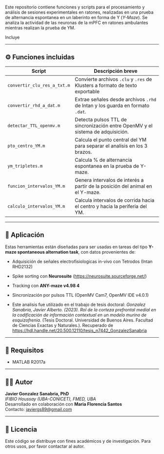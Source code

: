 Este repositorio contiene funciones y scripts para el procesamiento y análisis de sesiones experimentales en ratones, realizadas en una prueba de alternancia espontanea en un laberinto en forma de Y (*Y-Maze*). Se analiza la actividad de las neuronas de la mPFC en ratones ambulantes mientras realizan la prueba de YM.

Incluye

---

## ⚙️ Funciones incluidas

| Script                             | Descripción breve                                                                 |
|------------------------------------|-----------------------------------------------------------------------------------|
| `convertir_clu_res_a_txt.m`       | Convierte archivos `.clu` y `.res` de Klusters a formato de texto exportable       |
| `convertir_rhd_a_dat.m`           | Extrae señales desde archivos `.rhd` de Intan y los guarda en formato `.dat`.      |
| `detectar_TTL_openmv.m`           | Detecta pulsos TTL de sincronización entre OpenMV y el sistema de adquisición.     |
| `pto_centro_YM.m`                 | Calcula el punto central del YM para separar el analisis en los 3 brazos.          |
| `ym_tripletes.m`                  | Calcula % de alternancia espontanea en la prueba de Y-maze.                        |
| `funcion_intervalos_YM.m`         | Genera intervalos de interés a partir de la posición del animal en el Y-maze.      |
| `calculo_intervalos_YM.m`         | Calcula intervalos de corrida hacia el centro y hacia la periferia del YM.         |

---

## 📌 Aplicación

Estas herramientas están diseñadas para ser usadas en tareas del tipo **Y-maze spontaneous alternation task**, con datos provenientes de:

- Adquisición de señales electrofisiologicas in-vivo con Tetrodos (Intan RHD2132)
- Spike sorting con **Neurosuite** (https://neurosuite.sourceforge.net/)
- Tracking con **ANY-maze v4.98 4**
- Sincronización por pulsos TTL (OpenMV Cam7, OpenMV IDE v4.0.1)

- Este analisis fue utilizado en el trabajo de tesis doctoral:
  *Gonzalez Sanabria, Javier Alberto. (2023). Rol de la corteza prefrontal medial en la codificación de información contextual en un modelo murino de esquizofrenia.* (Tesis Doctoral. Universidad de Buenos Aires. Facultad de Ciencias Exactas y Naturales.). Recuperado de https://hdl.handle.net/20.500.12110/tesis_n7442_GonzalezSanabria

---

## 🧪 Requisitos

- MATLAB R2017a

---

## 👨‍🔬 Autor

**Javier Gonzalez Sanabria, PhD**  
*IFIBIO Houssay (UBA-CONICET), FMED, UBA*  
Desarrollado en colaboración con **Maria Florencia Santos**  
Contacto: javiergs89@gmail.com

---

## 📃 Licencia

Este código se distribuye con fines académicos y de investigación. Para otros usos, por favor contactar al autor.
